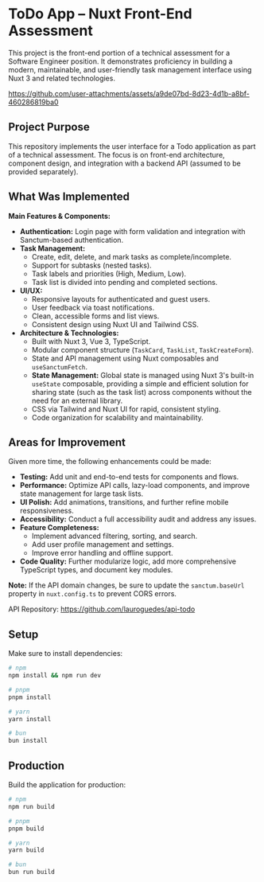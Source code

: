 # ToDo App – Nuxt Front-End Assessment

This project is the front-end portion of a technical assessment for a Software Engineer position. It demonstrates proficiency in building a modern, maintainable, and user-friendly task management interface using Nuxt 3 and related technologies.



https://github.com/user-attachments/assets/a9de07bd-8d23-4d1b-a8bf-460286819ba0



## Project Purpose

This repository implements the user interface for a Todo application as part of a technical assessment. The focus is on front-end architecture, component design, and integration with a backend API (assumed to be provided separately).

## What Was Implemented

**Main Features & Components:**
- **Authentication:** Login page with form validation and integration with Sanctum-based authentication.
- **Task Management:** 
  - Create, edit, delete, and mark tasks as complete/incomplete.
  - Support for subtasks (nested tasks).
  - Task labels and priorities (High, Medium, Low).
  - Task list is divided into pending and completed sections.
- **UI/UX:**
  - Responsive layouts for authenticated and guest users.
  - User feedback via toast notifications.
  - Clean, accessible forms and list views.
  - Consistent design using Nuxt UI and Tailwind CSS.
- **Architecture & Technologies:**
  - Built with Nuxt 3, Vue 3, TypeScript.
  - Modular component structure (`TaskCard`, `TaskList`, `TaskCreateForm`).
  - State and API management using Nuxt composables and `useSanctumFetch`.
  - **State Management:** Global state is managed using Nuxt 3's built-in `useState` composable, providing a simple and efficient solution for sharing state (such as the task list) across components without the need for an external library.
  - CSS via Tailwind and Nuxt UI for rapid, consistent styling.
  - Code organization for scalability and maintainability.

## Areas for Improvement

Given more time, the following enhancements could be made:
- **Testing:** Add unit and end-to-end tests for components and flows.
- **Performance:** Optimize API calls, lazy-load components, and improve state management for large task lists.
- **UI Polish:** Add animations, transitions, and further refine mobile responsiveness.
- **Accessibility:** Conduct a full accessibility audit and address any issues.
- **Feature Completeness:** 
  - Implement advanced filtering, sorting, and search.
  - Add user profile management and settings.
  - Improve error handling and offline support.
- **Code Quality:** Further modularize logic, add more comprehensive TypeScript types, and document key modules.

**Note:** If the API domain changes, be sure to update the `sanctum.baseUrl` property in `nuxt.config.ts` to prevent CORS errors.

API Repository: https://github.com/lauroguedes/api-todo

## Setup

Make sure to install dependencies:

```bash
# npm
npm install && npm run dev

# pnpm
pnpm install

# yarn
yarn install

# bun
bun install
```

## Production

Build the application for production:

```bash
# npm
npm run build

# pnpm
pnpm build

# yarn
yarn build

# bun
bun run build
```
